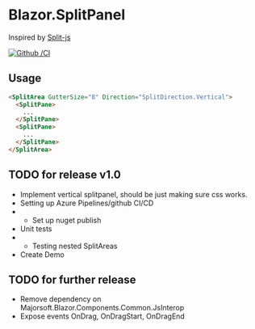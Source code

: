 # Blazor.SplitPanel
Inspired by [Split-js](https://split.js.org/)

[![Github /CI](https://github.com/crikke/Blazor.SplitPanel/actions/workflows/CI-github.yml/badge.svg?branch=master)](https://github.com/crikke/Blazor.SplitPanel/actions/workflows/CI-github.yml)

## Usage
```HTML
<SplitArea GutterSize="8" Direction="SplitDirection.Vertical">
  <SplitPane>
    ...
  </SplitPane>
  <SplitPane>
    ...
  </SplitPane>
</SplitArea>
```

## TODO for release v1.0
- Implement vertical splitpanel, should be just making sure css works.
- Setting up Azure Pipelines/github CI/CD
- - Set up nuget publish 
- Unit tests
- - Testing nested SplitAreas
- Create Demo

## TODO for further release
- Remove dependency on Majorsoft.Blazor.Components.Common.JsInterop
- Expose events OnDrag, OnDragStart, OnDragEnd 
